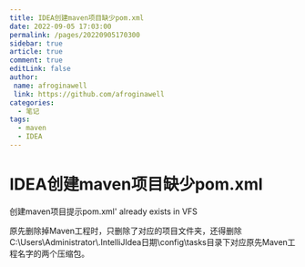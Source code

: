 ```yaml
---
title: IDEA创建maven项目缺少pom.xml
date: 2022-09-05 17:03:00
permalink: /pages/20220905170300
sidebar: true
article: true
comment: true
editLink: false
author:
 name: afroginawell
 link: https://github.com/afroginawell
categories:
  - 笔记
tags:
  - maven
  - IDEA
---
```

# IDEA创建maven项目缺少pom.xml

创建maven项目提示pom.xml' already exists in VFS

原先删除掉Maven工程时，只删除了对应的项目文件夹，还得删除C:\Users\Administrator\\.IntelliJIdea日期\config\tasks目录下对应原先Maven工程名字的两个压缩包。